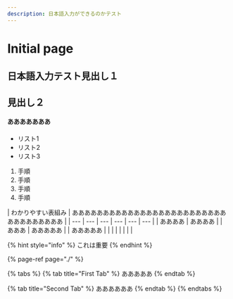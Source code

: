 ```yaml
---
description: 日本語入力ができるのかテスト
---
```


# Initial page

## 日本語入力テスト見出し１

## 見出し２

#### あああああああ

* リスト1
* リスト2
* リスト3

1. 手順
2. 手順
3. 手順
4. 手順

| わかりやすい表組み | ああああああああああああああああああああああああああああああああああ |
| --- | --- | --- | --- | --- | --- |
| ああああ | ああああ |
| あああ | あああああ |
| あああああ |  |
|  |  |
|  |  |

{% hint style="info" %}
これは重要
{% endhint %}

{% page-ref page="./" %}

{% tabs %}
{% tab title="First Tab" %}
あああああ
{% endtab %}

{% tab title="Second Tab" %}
ああああああ
{% endtab %}
{% endtabs %}

